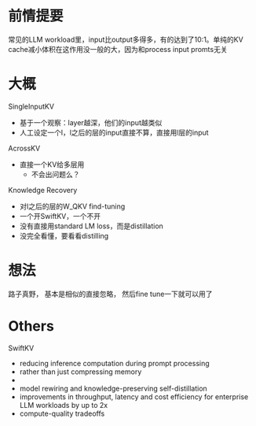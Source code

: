 # 前情提要
常见的LLM workload里，input比output多得多，有的达到了10:1。单纯的KV cache减小体积在这作用没一般的大，因为和process input promts无关

# 大概
SingleInputKV
- 基于一个观察：layer越深，他们的input越类似
- 人工设定一个l，l之后的层的input直接不算，直接用l层的input

AcrossKV
- 直接一个KV给多层用
    - 不会出问题么？

Knowledge Recovery
- 对l之后的层的W_QKV find-tuning
- 一个开SwiftKV，一个不开
- 没有直接用standard LM loss，而是distillation
- 没完全看懂，要看看distilling

# 想法
路子真野， 基本是相似的直接忽略， 然后fine tune一下就可以用了

# Others
SwiftKV
- reducing inference computation during prompt processing 
- rather than just compressing memory
-
- model rewiring and knowledge-preserving self-distillation
- improvements in throughput, latency and cost efficiency for enterprise LLM workloads by up to 2x
- compute-quality tradeoffs
